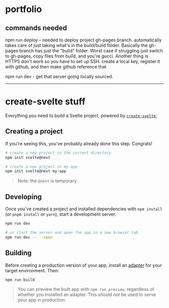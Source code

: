 # portfolio

## commands needed

npm run deploy - needed to deploy project gh-pages branch. automatically takes care of just taking what's in the build/build folder.
Basically the gh-pages branch has just the "build" folder. Worst case if struggling just switch to gh-pages, copy files from build, and you're gucci.
Another thing is HTTPS don't work so you have to set up SSH. create a local key, register it with github, and then make github reference that

npm run dev - get that server going locally sourced.

---

# create-svelte stuff

Everything you need to build a Svelte project, powered by [`create-svelte`](https://github.com/sveltejs/kit/tree/master/packages/create-svelte);

## Creating a project

If you're seeing this, you've probably already done this step. Congrats!

```bash
# create a new project in the current directory
npm init svelte@next

# create a new project in my-app
npm init svelte@next my-app
```

> Note: the `@next` is temporary

## Developing

Once you've created a project and installed dependencies with `npm install` (or `pnpm install` or `yarn`), start a development server:

```bash
npm run dev

# or start the server and open the app in a new browser tab
npm run dev -- --open
```

## Building

Before creating a production version of your app, install an [adapter](https://kit.svelte.dev/docs#adapters) for your target environment. Then:

```bash
npm run build
```

> You can preview the built app with `npm run preview`, regardless of whether you installed an adapter. This should _not_ be used to serve your app in production.
